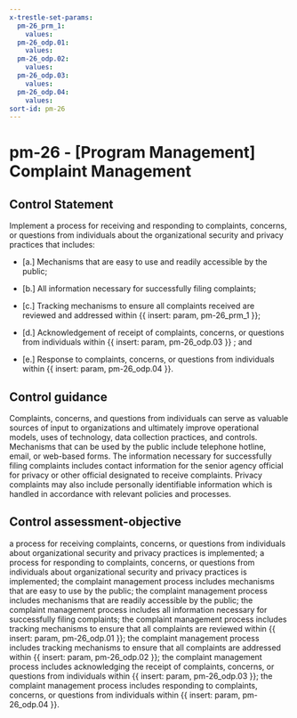 ```yaml
---
x-trestle-set-params:
  pm-26_prm_1:
    values:
  pm-26_odp.01:
    values:
  pm-26_odp.02:
    values:
  pm-26_odp.03:
    values:
  pm-26_odp.04:
    values:
sort-id: pm-26
---
```


# pm-26 - \[Program Management\] Complaint Management

## Control Statement

Implement a process for receiving and responding to complaints, concerns, or questions from individuals about the organizational security and privacy practices that includes:

- \[a.\] Mechanisms that are easy to use and readily accessible by the public;

- \[b.\] All information necessary for successfully filing complaints;

- \[c.\] Tracking mechanisms to ensure all complaints received are reviewed and addressed within {{ insert: param, pm-26_prm_1 }};

- \[d.\] Acknowledgement of receipt of complaints, concerns, or questions from individuals within {{ insert: param, pm-26_odp.03 }} ; and

- \[e.\] Response to complaints, concerns, or questions from individuals within {{ insert: param, pm-26_odp.04 }}.

## Control guidance

Complaints, concerns, and questions from individuals can serve as valuable sources of input to organizations and ultimately improve operational models, uses of technology, data collection practices, and controls. Mechanisms that can be used by the public include telephone hotline, email, or web-based forms. The information necessary for successfully filing complaints includes contact information for the senior agency official for privacy or other official designated to receive complaints. Privacy complaints may also include personally identifiable information which is handled in accordance with relevant policies and processes.

## Control assessment-objective

a process for receiving complaints, concerns, or questions from individuals about organizational security and privacy practices is implemented;
a process for responding to complaints, concerns, or questions from individuals about organizational security and privacy practices is implemented;
the complaint management process includes mechanisms that are easy to use by the public;
the complaint management process includes mechanisms that are readily accessible by the public;
the complaint management process includes all information necessary for successfully filing complaints;
the complaint management process includes tracking mechanisms to ensure that all complaints are reviewed within {{ insert: param, pm-26_odp.01 }};
the complaint management process includes tracking mechanisms to ensure that all complaints are addressed within {{ insert: param, pm-26_odp.02 }};
the complaint management process includes acknowledging the receipt of complaints, concerns, or questions from individuals within {{ insert: param, pm-26_odp.03 }};
the complaint management process includes responding to complaints, concerns, or questions from individuals within {{ insert: param, pm-26_odp.04 }}.
